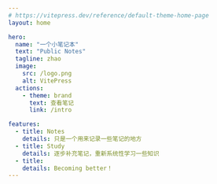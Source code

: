 ```yaml
---
# https://vitepress.dev/reference/default-theme-home-page
layout: home

hero:
  name: "一个小笔记本"
  text: "Public Notes"
  tagline: zhao
  image:
    src: /logo.png
    alt: VitePress
  actions:
    - theme: brand
      text: 查看笔记
      link: /intro

features:
  - title: Notes
    details: 只是一个用来记录一些笔记的地方
  - title: Study
    details: 逐步补充笔记，重新系统性学习一些知识
  - title: 
    details: Becoming better！
---
```


